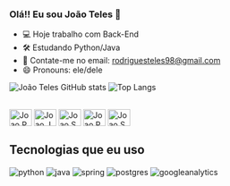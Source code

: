 ### Olá!! Eu sou João Teles 👋

- 💻 Hoje trabalho com Back-End
- 🛠️ Estudando Python/Java
- 💬 Contate-me no email: rodriguesteles98@gmail.com 
- 😄 Pronouns: ele/dele


![João Teles GitHub stats](https://github-readme-stats.vercel.app/api?username=JoaoTeles01&show_icons=true&theme=dark)
![Top Langs](https://github-readme-stats.vercel.app/api/top-langs/?username=JoaoTeles01&show_icons=true&theme=dark\&layout=compact)

<div style="display: inline_block"><br>
  <img align="center" alt="Joao.Python" height="30" width="40" src="https://cdn.jsdelivr.net/gh/devicons/devicon@latest/icons/python/python-original.svg">
  <img align="center" alt="Joao.Java" height="30" width="40" src="https://cdn.jsdelivr.net/gh/devicons/devicon@latest/icons/java/java-original.svg">
  <img align="center" alt="Joao.Spring" height="30" width="40" src="https://cdn.jsdelivr.net/gh/devicons/devicon@latest/icons/spring/spring-original.svg">
  <img align="center" alt="Joao.Postgres" height="30" width="40" src="https://cdn.jsdelivr.net/gh/devicons/devicon@latest/icons/postgresql/postgresql-original.svg">
  <img align="center" alt="Joao.Selenium" height="30" width="40" src="https://cdn.jsdelivr.net/gh/devicons/devicon@latest/icons/selenium/selenium-original.svg">
</div>  

  
## Tecnologias que eu uso 

<div style="display: inline_block">
  <img align="center" alt="python" src="https://img.shields.io/badge/Python-3776AB?style=for-the-badge&logo=python&logoColor=white" />
  <img align="center" alt="java" src="https://img.shields.io/badge/Java-ED8B00?style=for-the-badge&logo=openjdk&logoColor=white" />
  <img align="center" alt="spring" src="https://img.shields.io/badge/Spring-6DB33F?style=for-the-badge&logo=spring&logoColor=white" />
  <img align="center" alt="postgres" src="https://img.shields.io/badge/PostgreSQL-316192?style=for-the-badge&logo=postgresql&logoColor=white" />
  <img align="center" alt="googleanalytics" src="https://img.shields.io/badge/Google%20Analytics-E37400?style=for-the-badge&logo=google%20analytics&logoColor=white" />
</div><br/>
